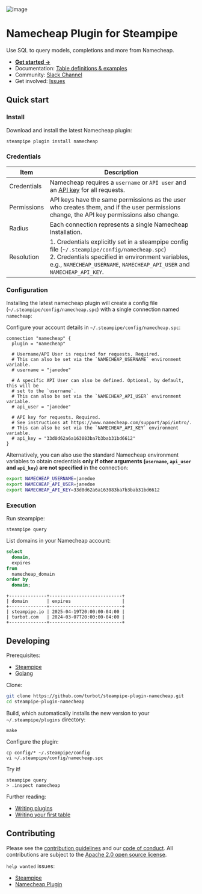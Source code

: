 ![image](https://hub.steampipe.io/images/plugins/turbot/namecheap-social-graphic.png)

# Namecheap Plugin for Steampipe

Use SQL to query models, completions and more from Namecheap.

- **[Get started →](https://hub.steampipe.io/plugins/turbot/namecheap)**
- Documentation: [Table definitions & examples](https://hub.steampipe.io/plugins/turbot/namecheap/tables)
- Community: [Slack Channel](https://steampipe.io/community/join)
- Get involved: [Issues](https://github.com/turbot/steampipe-plugin-namecheap/issues)

## Quick start

### Install

Download and install the latest Namecheap plugin:

```bash
steampipe plugin install namecheap
```

### Credentials

| Item        | Description                                                                                                                                                                                           |
| ----------- | ----------------------------------------------------------------------------------------------------------------------------------------------------------------------------------------------------- |
| Credentials | Namecheap requires a `username` or `API user` and an [API key](https://www.namecheap.com/support/api/intro/) for all requests.                                                                |
| Permissions | API keys have the same permissions as the user who creates them, and if the user permissions change, the API key permissions also change.                                                         |
| Radius      | Each connection represents a single Namecheap Installation.                                                                                                                                           |
| Resolution  | 1. Credentials explicitly set in a steampipe config file (`~/.steampipe/config/namecheap.spc`)<br />2. Credentials specified in environment variables, e.g., `NAMECHEAP_USERNAME`, `NAMECHEAP_API_USER` and `NAMECHEAP_API_KEY`. |

### Configuration

Installing the latest namecheap plugin will create a config file (`~/.steampipe/config/namecheap.spc`) with a single connection named `namecheap`:

Configure your account details in `~/.steampipe/config/namecheap.spc`:

```hcl
connection "namecheap" {
  plugin = "namecheap"

  # Username/API User is required for requests. Required.
  # This can also be set via the `NAMECHEAP_USERNAME` environment variable.
  # username = "janedoe"

  # A specific API User can also be defined. Optional, by default, this will be
  # set to the `username`.
  # This can also be set via the `NAMECHEAP_API_USER` environment variable.
  # api_user = "janedoe"

  # API key for requests. Required.
  # See instructions at https://www.namecheap.com/support/api/intro/.
  # This can also be set via the `NAMECHEAP_API_KEY` environment variable.
  # api_key = "33d0d62a6a163083ba7b3bab31bd6612"
}
```

Alternatively, you can also use the standard Namecheap environment variables to obtain credentials **only if other arguments (`username`, `api_user` and `api_key`) are not specified** in the connection:

```sh
export NAMECHEAP_USERNAME=janedoe
export NAMECHEAP_API_USER=janedoe
export NAMECHEAP_API_KEY=33d0d62a6a163083ba7b3bab31bd6612
```

### Execution

Run steampipe:

```shell
steampipe query
```

List domains in your Namecheap account:

```sql
select
  domain,
  expires
from
  namecheap_domain
order by
  domain;
```

```
+--------------+---------------------------+
| domain       | expires                   |
+--------------+---------------------------+
| steampipe.io | 2025-04-19T20:00:00-04:00 |
| turbot.com   | 2024-03-07T20:00:00-04:00 |
+--------------+---------------------------+
```

## Developing

Prerequisites:

- [Steampipe](https://steampipe.io/downloads)
- [Golang](https://golang.org/doc/install)

Clone:

```sh
git clone https://github.com/turbot/steampipe-plugin-namecheap.git
cd steampipe-plugin-namecheap
```

Build, which automatically installs the new version to your `~/.steampipe/plugins` directory:

```
make
```

Configure the plugin:

```
cp config/* ~/.steampipe/config
vi ~/.steampipe/config/namecheap.spc
```

Try it!

```
steampipe query
> .inspect namecheap
```

Further reading:

- [Writing plugins](https://steampipe.io/docs/develop/writing-plugins)
- [Writing your first table](https://steampipe.io/docs/develop/writing-your-first-table)

## Contributing

Please see the [contribution guidelines](https://github.com/turbot/steampipe/blob/main/CONTRIBUTING.md) and our [code of conduct](https://github.com/turbot/steampipe/blob/main/CODE_OF_CONDUCT.md). All contributions are subject to the [Apache 2.0 open source license](https://github.com/turbot/steampipe-plugin-namecheap/blob/main/LICENSE).

`help wanted` issues:

- [Steampipe](https://github.com/turbot/steampipe/labels/help%20wanted)
- [Namecheap Plugin](https://github.com/turbot/steampipe-plugin-namecheap/labels/help%20wanted)
